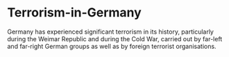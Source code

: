 # Terrorism-in-Germany
Germany has experienced significant terrorism in its history, particularly during the Weimar Republic and during the Cold War, carried out by far-left and far-right German groups as well as by foreign terrorist organisations. 
